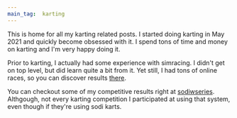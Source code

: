 ```yaml
---
main_tag:  karting
---
```


This is home for all my karting related posts.
I started doing karting in May 2021 and quickly become obsessed with it.
I spend tons of time and money on karting and I'm very happy doing it.

Prior to karting, I actually had some experience with simracing.
I didn't get on top level, but did learn quite a bit from it.
Yet still, I had tons of online races, so you can discover results [there][kudosprime-account].

You can checkout some of my competitive results right at [sodiwseries][sodiwseries-account].
Althgough, not every karting competition I participated at using that system, even though if they're using sodi karts.

[sodiwseries-account]: https://www.sodiwseries.com/en-gb/drivers/smirnov-denys-86102.html
[kudosprime-account]:  https://www.kudosprime.com/gts/stats.php?profile=11085687